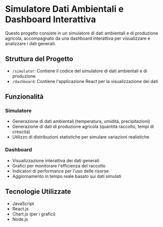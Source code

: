 # Simulatore Dati Ambientali e Dashboard Interattiva

Questo progetto consiste in un simulatore di dati ambientali e di produzione agricola, accompagnato da una dashboard interattiva per visualizzare e analizzare i dati generati.

## Struttura del Progetto

- `/simulator`: Contiene il codice del simulatore di dati ambientali e di produzione
- `/dashboard`: Contiene l'applicazione React per la visualizzazione dei dati

## Funzionalità

### Simulatore
- Generazione di dati ambientali (temperatura, umidità, precipitazioni)
- Generazione di dati di produzione agricola (quantità raccolto, tempi di crescita)
- Utilizzo di distribuzioni statistiche per simulare variazioni realistiche

### Dashboard
- Visualizzazione interattiva dei dati generati
- Grafici per monitorare l'efficienza del raccolto
- Indicatori di performance per l'uso delle risorse
- Aggiornamento in tempo reale basato sui dati simulati

## Tecnologie Utilizzate

- JavaScript
- React.js
- Chart.js (per i grafici)
- Node.js